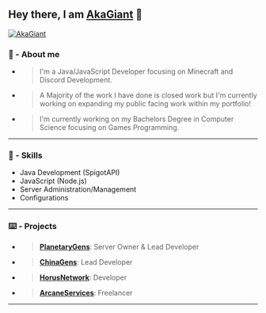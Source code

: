 ## Hey there, I am [AkaGiant](https://github.com/AkaGiant) 👋

[![AkaGiant](https://github-readme-stats.vercel.app/api?username=AkaGiant&show_icons=true&theme=dracula&count_private=true)](https://github.com/AkaGiant)<br/>

### 🤵 - About me 
- > I'm a Java/JavaScript Developer focusing on Minecraft and Discord Development.
- > A Majority of the work I have done is closed work but I'm currently working on expanding my public facing work within my portfolio!
- > I'm currently working on my Bachelors Degree in Computer Science focusing on Games Programming.

------------

### 📖 - Skills
- Java Development (SpigotAPI)
- JavaScript (Node.js)
- Server Administration/Management
- Configurations

------------

### ⌨️ - Projects
- > **[PlanetaryGens](https://discord.gg/jFXYj37gJV "PlanetaryGens")**: Server Owner & Lead Developer
- > **[ChinaGens](https://discord.gg/kDXWdcBqGs "ChinaGens")**: Lead Developer
- > **[HorusNetwork](https://discord.gg/APKJrzQGEW "HorusNetwork")**: Developer
- > **[ArcaneServices](https://discord.gg/Jgx8kr2TfD "ArcaneServices")**: Freelancer 

------------
